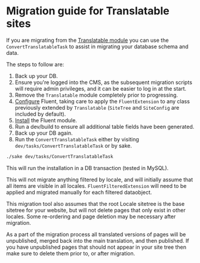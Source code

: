 # Migration guide for Translatable sites

If you are migrating from the [Translatable module](https://github.com/silverstripe/silverstripe-translatable) you
can use the `ConvertTranslatableTask` to assist in migrating your database schema and data.

The steps to follow are:

1. Back up your DB.
2. Ensure you're logged into the CMS, as the subsequent migration scripts will require admin privileges, and it can
   be easier to log in at the start.
3. Remove the `Translatable` module completely prior to progressing.
4. [Configure](configuration.md) Fluent, taking care to apply the `FluentExtension` to any class previously extended
   by `Translatable` (`SiteTree` and `SiteConfig` are included by default).
5. [Install](docs/en/installation.md) the Fluent module.
6. Run a dev/build to ensure all additional table fields have been generated.
7. Back up your DB again.
8. Run the `ConvertTranslatableTask` either by visiting `dev/tasks/ConvertTranslatableTask` or by sake.

```bash
./sake dev/tasks/ConvertTranslatableTask
```

This will run the installation in a DB transaction (tested in MySQL).

This will not migrate anything filtered by locale, and will initially assume that all items are visible in all locales.
`FluentFilteredExtension` will need to be applied and migrated manually for each filtered dataobject.

This migration tool also assumes that the root Locale sitetree is the base sitetree for your website, but will not
delete pages that only exist in other locales. Some re-ordering and page deletion may be necessary after migration.

As a part of the migration process all translated versions of pages will be unpublished, merged back into the main
translation, and then published. If you have unpublished pages that should not appear in your site tree then make sure
to delete them prior to, or after migration.
